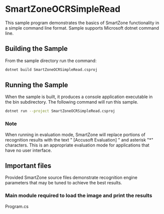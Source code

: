 # SmartZoneOCRSimpleRead

This sample program demonstrates the basics of SmartZone functionality in a simple command line format.
Sample supports Microsoft dotnet command line.

## Building the Sample

From the sample directory run the command:

```bash
dotnet build SmartZoneOCRSimpleRead.csproj
```

## Running the Sample

When the sample is built, it produces a console application executable in the bin subdirectory. The following command will run this sample.

```bash
dotnet run --project SmartZoneOCRSimpleRead.csproj
```

### Note

When running in evaluation mode, SmartZone will replace portions of recognition results with the text " [Accusoft Evaluation] " and asterisk "*" characters. This is an appropriate evaluation mode for applications that have no user interface.

## Important files

Provided SmartZone source files demonstrate recognition engine parameters that may be tuned to achieve the best results.

### Main module required to load the image and print the results

Program.cs
